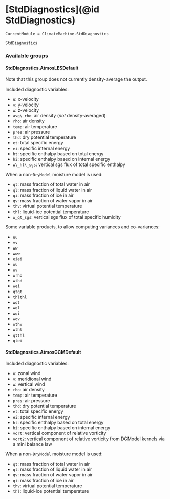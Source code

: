 # [StdDiagnostics](@id StdDiagnostics)

```@meta
CurrentModule = ClimateMachine.StdDiagnostics
```

```@docs
StdDiagnostics
```

### Available groups

#### StdDiagnostics.AtmosLESDefault

Note that this group does not currently density-average the output.

Included diagnostic variables:
- `u`: x-velocity
- `v`: y-velocity
- `w`: z-velocity
- `avg\_rho`: air density (_not_ density-averaged)
- `rho`: air density
- `temp`: air temperature
- `pres`: air pressure
- `thd`: dry potential temperature
- `et`: total specific energy
- `ei`: specific internal energy
- `ht`: specific enthalpy based on total energy
- `hi`: specific enthalpy based on internal energy
- `w\_ht\_sgs`: vertical sgs flux of total specific enthalpy

When a non-`DryModel` moisture model is used:
- `qt`: mass fraction of total water in air
- `ql`: mass fraction of liquid water in air
- `qi`: mass fraction of ice in air
- `qv`: mass fraction of water vapor in air
- `thv`: virtual potential temperature
- `thl`: liquid-ice potential temperature
- `w_qt_sgs`: vertical sgs flux of total specific humidity

Some variable products, to allow computing variances and co-variances:
- `uu`
- `vv`
- `ww`
- `www`
- `eiei`
- `wu`
- `wv`
- `wrho`
- `wthd`
- `wei`
- `qtqt`
- `thlthl`
- `wqt`
- `wql`
- `wqi`
- `wqv`
- `wthv`
- `wthl`
- `qtthl`
- `qtei`

#### StdDiagnostics.AtmosGCMDefault

Included diagnostic variables:
- `u`: zonal wind
- `v`: meridional wind
- `w`: vertical wind
- `rho`: air density
- `temp`: air temperature
- `pres`: air pressure
- `thd`: dry potential temperature
- `et`: total specific energy
- `ei`: specific internal energy
- `ht`: specific enthalpy based on total energy
- `hi`: specific enthalpy based on internal energy
- `vort`: vertical component of relative vorticity
- `vort2`: vertical component of relative vorticity from DGModel kernels via a mini balance law

When a non-`DryModel` moisture model is used:
- `qt`: mass fraction of total water in air
- `ql`: mass fraction of liquid water in air
- `qv`: mass fraction of water vapor in air
- `qi`: mass fraction of ice in air
- `thv`: virtual potential temperature
- `thl`: liquid-ice potential temperature
